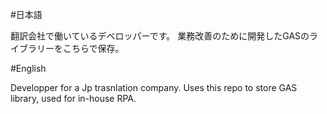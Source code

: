 #日本語 

翻訳会社で働いているデベロッパーです。
業務改善のために開発したGASのライブラリーをこちらで保存。

#English 

Developper for a Jp trasnlation company.
Uses this repo to store GAS library, used for in-house RPA.

<!---
wo-tech/wo-tech is a ✨ special ✨ repository because its `README.md` (this file) appears on your GitHub profile.
You can click the Preview link to take a look at your changes.
--->
